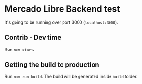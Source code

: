 # Mercado Libre Backend test
It's going to be running over port 3000 (`localhost:3000`).

## Contrib - Dev time
Run `npm start`.

## Getting the build to production
Run `npm run build`. The build will be generated inside `build` folder.
